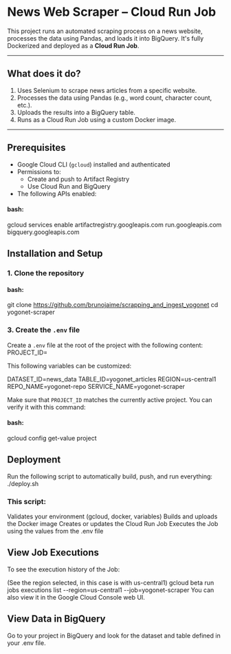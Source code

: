 
# News Web Scraper – Cloud Run Job

This project runs an automated scraping process on a news website, processes the data using Pandas, and loads it into BigQuery. It's fully Dockerized and deployed as a **Cloud Run Job**.

---

## What does it do?

1. Uses Selenium to scrape news articles from a specific website.
2. Processes the data using Pandas (e.g., word count, character count, etc.).
3. Uploads the results into a BigQuery table.
4. Runs as a Cloud Run Job using a custom Docker image.

---

## Prerequisites

- Google Cloud CLI (`gcloud`) installed and authenticated
- Permissions to:
  - Create and push to Artifact Registry
  - Use Cloud Run and BigQuery
- The following APIs enabled:

#### bash:
gcloud services enable artifactregistry.googleapis.com run.googleapis.com bigquery.googleapis.com


## Installation and Setup

### 1. Clone the repository

#### bash:
git clone https://github.com/brunojaime/scrapping_and_ingest_yogonet
cd yogonet-scraper



### 3. Create the `.env` file
Create a `.env` file at the root of the project with the following content:
PROJECT_ID=<your-project-id>

This following variables can be customized:

DATASET_ID=news_data
TABLE_ID=yogonet_articles
REGION=us-central1
REPO_NAME=yogonet-repo
SERVICE_NAME=yogonet-scraper


Make sure that `PROJECT_ID` matches the currently active project. You can verify it with this command:

#### bash:
gcloud config get-value project

## Deployment
Run the following script to automatically build, push, and run everything:
./deploy.sh

### This script:

Validates your environment (gcloud, docker, variables)
Builds and uploads the Docker image
Creates or updates the Cloud Run Job
Executes the Job using the values from the .env file

## View Job Executions
To see the execution history of the Job:

(See the region selected, in this case is with us-central1)
gcloud beta run jobs executions list --region=us-central1 --job=yogonet-scraper
You can also view it in the Google Cloud Console web UI.

 ## View Data in BigQuery
Go to your project in BigQuery and look for the dataset and table defined in your .env file.
